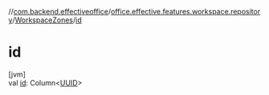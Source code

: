 //[com.backend.effectiveoffice](../../../index.md)/[office.effective.features.workspace.repository](../index.md)/[WorkspaceZones](index.md)/[id](id.md)

# id

[jvm]\
val [id](id.md): Column&lt;[UUID](https://docs.oracle.com/javase/8/docs/api/java/util/UUID.html)&gt;
